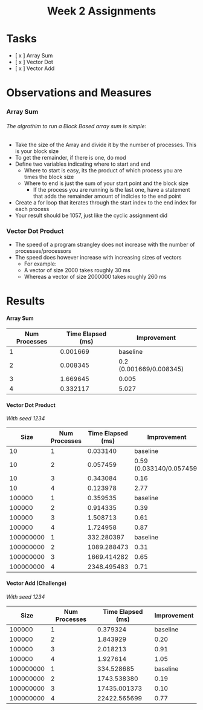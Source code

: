 # <center>Week 2 Assignments</center>

# Tasks 

- [ x ] Array Sum 
- [ x ] Vector Dot
- [ x ] Vector Add 

# Observations and Measures

### Array Sum

###### The algrothim to run a Block Based array sum is simple:
- Take the size of the Array and divide it by the number of processes. This is your block size
- To get the remainder, if there is one, do <Array Size> mod <Number of processes>
- Define two variables indicating where to start and end
    - Where to start is easy, its the product of which process you are times the block size
    - Where to end is just the sum of your start point and the block size
        - If the process you are running is the last one, have a statement that adds the remainder amount of indicies to the end point
- Create a for loop that iterates through the start index to the end index for each process
- Your result should be 1057, just like the cyclic assignment did

### Vector Dot Product
- The speed of a program strangley does not increase with the number of processes/processors
- The speed does however increase with increasing sizes of vectors
    - For example: 
    - A vector of size 2000 takes roughly 30 ms
    - Whereas a vector of size 2000000 takes roughly 260 ms

# Results

#### Array Sum


| Num Processes |  Time Elapsed (ms)  | Improvement     |
|---------------|--------------------|-----------------|
|      1        |       0.001669     | baseline        |
|      2        |       0.008345     |   0.2 (0.001669/0.008345)        |
|      3        |       1.669645     |   0.005       |
|      4        |       0.332117     |   5.027        |

#### Vector Dot Product

*With seed 1234*

|   Size   | Num Processes |  Time Elapsed (ms) | Improvement     |
|----------|---------------|--------------------|-----------------|
|     10   |       1       |       0.033140     |     baseline |
|     10   |       2        |    0.057459       |     0.59   (0.033140/0.057459)       |
|     10   |       3        |      0.343084     |       0.16          | 
|     10   |       4        |   0.123978        |       2.77        | 
|   100000   |        1       |         0.359535           |         baseline        |  
|   100000   |        2       |         0.914335           |         0.39        |  
|   100000   |        3       |         1.508713           |         0.61        |  
|   100000   |        4       |         1.724958           |        0.87        |  
|100000000 |       1       |      332.280397    |      baseline        |  
|100000000 |       2       |      1089.288473    |      0.31        |  
|100000000 |       3       |      1669.414282    |       0.65       |  
|100000000 |       4       |      2348.495483    |      0.71       |  

#### Vector Add (Challenge)

*With seed 1234*


|   Size   | Num Processes |  Time Elapsed (ms) | Improvement     |
|----------|---------------|--------------------|-----------------|
|   100000   |        1       |         0.379324           |         baseline        |  
|   100000   |        2       |         1.843929           |         0.20        |  
|   100000   |        3       |         2.018213           |         0.91        |  
|   100000   |        4       |         1.927614           |        1.05        |  
|100000000 |       1       |      334.528685    |      baseline        |  
|100000000 |       2       |      1743.538380    |      0.19        |  
|100000000 |       3       |      17435.001373    |       0.10       | 
|100000000 |       4       |      22422.565699    |      0.77       |  
